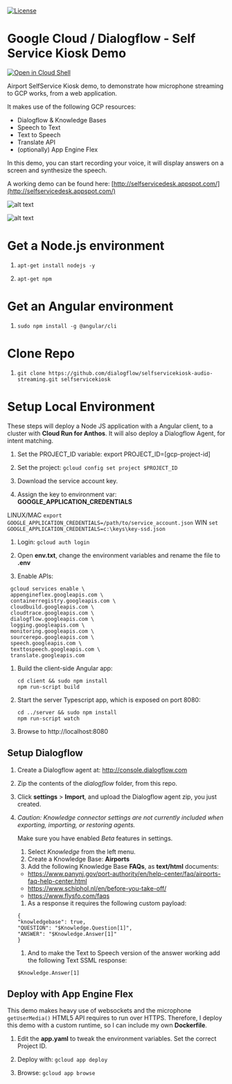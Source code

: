 [![License](https://img.shields.io/badge/License-Apache%202.0-blue.svg)](https://opensource.org/licenses/Apache-2.0)

# Google Cloud / Dialogflow - Self Service Kiosk Demo

[![Open in Cloud Shell](http://gstatic.com/cloudssh/images/open-btn.svg)](https://console.cloud.google.com/cloudshell/editor?cloudshell_git_repo=https%3A%2F%2Fgithub.com%2Fdialogflow%2Fselfservicekiosk-audio-streaming&cloudshell_tutorial=TUTORIAL.md)

Airport SelfService Kiosk demo, to demonstrate how microphone streaming to GCP works, from a web application.

It makes use of the following GCP resources:

* Dialogflow & Knowledge Bases
* Speech to Text
* Text to Speech
* Translate API
* (optionally) App Engine Flex

In this demo, you can start recording your voice, it will display answers on a screen and synthesize the speech.

A working demo can be found here: [http://selfservicedesk.appspot.com/](http://selfservicedesk.appspot.com/)

![alt text](https://github.com/dialogflow/selfservicekiosk-audio-streaming/blob/master/docs/architecture.png "Architecture")

![alt text](https://github.com/dialogflow/selfservicekiosk-audio-streaming/blob/master/docs/screen.png "Screenshot")

# Get a Node.js environment

1. `apt-get install nodejs -y`

1. `apt-get npm`

# Get an Angular environment

1. `sudo npm install -g @angular/cli`

# Clone Repo

1. `git clone https://github.com/dialogflow/selfservicekiosk-audio-streaming.git selfservicekiosk`

# Setup Local Environment

These steps will deploy a Node JS application with a Angular client, to a cluster with **Cloud Run for Anthos**.
It will also deploy a Dialogflow Agent, for intent matching.

1. Set the PROJECT_ID variable: export PROJECT_ID=[gcp-project-id]

1. Set the project: `gcloud config set project $PROJECT_ID`

1. Download the service account key.

1. Assign the key to environment var: **GOOGLE_APPLICATION_CREDENTIALS**

 LINUX/MAC
 `export GOOGLE_APPLICATION_CREDENTIALS=/path/to/service_account.json`
 WIN
 `set GOOGLE_APPLICATION_CREDENTIALS=c:\keys\key-ssd.json`

1. Login: `gcloud auth login`

1. Open **env.txt**, change the environment variables and rename the file to **.env**

1. Enable APIs:

 ```
  gcloud services enable \
  appengineflex.googleapis.com \
  containerregistry.googleapis.com \
  cloudbuild.googleapis.com \
  cloudtrace.googleapis.com \
  dialogflow.googleapis.com \
  logging.googleapis.com \
  monitoring.googleapis.com \
  sourcerepo.googleapis.com \
  speech.googleapis.com \
  texttospeech.googleapis.com \
  translate.googleapis.com
```

1. Build the client-side Angular app:
    
    ```
    cd client && sudo npm install
    npm run-script build
    ```

2. Start the server Typescript app, which is exposed on port 8080:

    ```
    cd ../server && sudo npm install
    npm run-script watch
    ```

3. Browse to http://localhost:8080

## Setup Dialogflow

1. Create a Dialogflow agent at: http://console.dialogflow.com

1. Zip the contents of the *dialogflow* folder, from this repo.

1. Click **settings** > **Import**, and upload the Dialogflow agent zip, you just created.

1. *Caution: Knowledge connector settings are not currently included when exporting, importing, or restoring agents.*

    Make sure you have enabled *Beta* features in settings.

    1. Select *Knowledge* from the left menu.
    1. Create a Knowledge Base: **Airports**
    1. Add the following Knowledge Base **FAQs**, as **text/html** documents:

    * https://www.panynj.gov/port-authority/en/help-center/faq/airports-faq-help-center.html
    * https://www.schiphol.nl/en/before-you-take-off/
    * https://www.flysfo.com/faqs

    1. As a response it requires the following custom payload:

    ```
    {
    "knowledgebase": true,
    "QUESTION": "$Knowledge.Question[1]",
    "ANSWER": "$Knowledge.Answer[1]"
    }
    ```

    1. And to make the Text to Speech version of the answer working add the following Text SSML response:

    ```
    $Knowledge.Answer[1]
    ```

## Deploy with App Engine Flex

This demo makes heavy use of websockets and
the microphone `getUserMedia()` HTML5 API requires
to run over HTTPS. Therefore, I deploy this demo
with a custom runtime, so I can include my own **Dockerfile**.

1. Edit the **app.yaml** to tweak the environment variables.
Set the correct Project ID.

1. Deploy with: `gcloud app deploy`

1. Browse: `gcloud app browse`

 